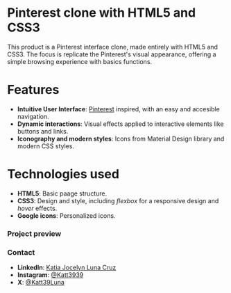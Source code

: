 # Pinterest clone with HTML5 and CSS3

This product is a Pinterest interface clone, made entirely with HTML5 and CSS3. The focus is replicate the Pinterest's visual appearance, offering a simple browsing experience with basics functions.

# Features

+ **Intuitive User Interface**: [Pinterest](https://www.pinterest.com.mx/) inspired, with an easy and accesible navigation.
+ **Dynamic interactions**: Visual effects applied to interactive elements like buttons and links.
+ **Iconography and modern styles**: Icons from Material Design library and modern CSS styles.

# Technologies used

+ **HTML5**: Basic paage structure.
+ **CSS3**: Design and style, including _flexbox_ for a responsive design and _hover_ effects.
+ **Google icons**: Personalized icons.

### Project preview

### Contact

+ **LinkedIn**: [Katia Jocelyn Luna Cruz](www.linkedin.com/in/katialuna39)
+ **Instagram**: [@Katt3939](https://www.instagram.com/katt3939/)
+ **X**: [@Katt39Luna](https://x.com/Katt39Luna)
